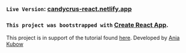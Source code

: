 ### `Live Version`:  [candycrus-react.netlify.app](candycrus-react.netlify.app) <br />
### `This project was bootstrapped with` [Create React App](https://github.com/facebook/create-react-app).
This project is in support of the tutorial found [here](https://www.youtube.com/watch?v=PBrEq9Wd6_U). Developed by [Ania Kubow](https://github.com/kubowania/candy-crush-reactjs)

